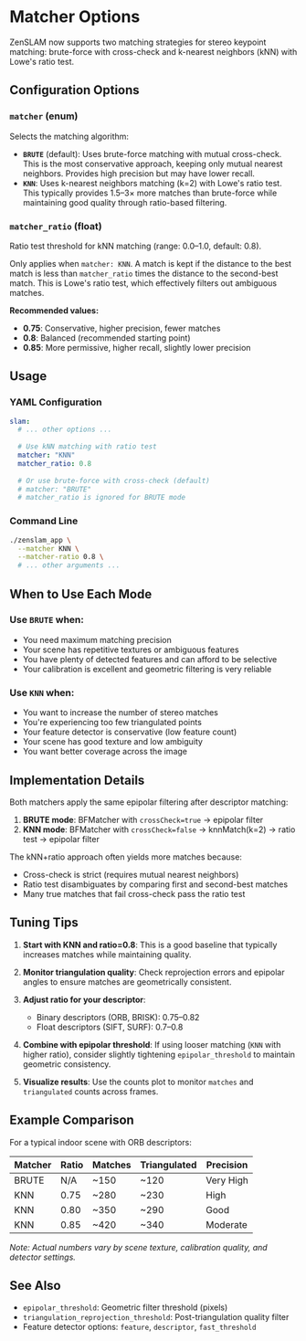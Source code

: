 # Matcher Options

ZenSLAM now supports two matching strategies for stereo keypoint matching: brute-force with cross-check and k-nearest neighbors (kNN) with Lowe's ratio test.

## Configuration Options

### `matcher` (enum)
Selects the matching algorithm:
- **`BRUTE`** (default): Uses brute-force matching with mutual cross-check. This is the most conservative approach, keeping only mutual nearest neighbors. Provides high precision but may have lower recall.
- **`KNN`**: Uses k-nearest neighbors matching (k=2) with Lowe's ratio test. This typically provides 1.5–3× more matches than brute-force while maintaining good quality through ratio-based filtering.

### `matcher_ratio` (float)
Ratio test threshold for kNN matching (range: 0.0–1.0, default: 0.8).

Only applies when `matcher: KNN`. A match is kept if the distance to the best match is less than `matcher_ratio` times the distance to the second-best match. This is Lowe's ratio test, which effectively filters out ambiguous matches.

**Recommended values:**
- **0.75**: Conservative, higher precision, fewer matches
- **0.8**: Balanced (recommended starting point)
- **0.85**: More permissive, higher recall, slightly lower precision

## Usage

### YAML Configuration

```yaml
slam:
  # ... other options ...
  
  # Use kNN matching with ratio test
  matcher: "KNN"
  matcher_ratio: 0.8
  
  # Or use brute-force with cross-check (default)
  # matcher: "BRUTE"
  # matcher_ratio is ignored for BRUTE mode
```

### Command Line

```bash
./zenslam_app \
  --matcher KNN \
  --matcher-ratio 0.8 \
  # ... other arguments ...
```

## When to Use Each Mode

### Use `BRUTE` when:
- You need maximum matching precision
- Your scene has repetitive textures or ambiguous features
- You have plenty of detected features and can afford to be selective
- Your calibration is excellent and geometric filtering is very reliable

### Use `KNN` when:
- You want to increase the number of stereo matches
- You're experiencing too few triangulated points
- Your feature detector is conservative (low feature count)
- Your scene has good texture and low ambiguity
- You want better coverage across the image

## Implementation Details

Both matchers apply the same epipolar filtering after descriptor matching:
1. **BRUTE mode**: BFMatcher with `crossCheck=true` → epipolar filter
2. **KNN mode**: BFMatcher with `crossCheck=false` → knnMatch(k=2) → ratio test → epipolar filter

The kNN+ratio approach often yields more matches because:
- Cross-check is strict (requires mutual nearest neighbors)
- Ratio test disambiguates by comparing first and second-best matches
- Many true matches that fail cross-check pass the ratio test

## Tuning Tips

1. **Start with KNN and ratio=0.8**: This is a good baseline that typically increases matches while maintaining quality.

2. **Monitor triangulation quality**: Check reprojection errors and epipolar angles to ensure matches are geometrically consistent.

3. **Adjust ratio for your descriptor**:
   - Binary descriptors (ORB, BRISK): 0.75–0.82
   - Float descriptors (SIFT, SURF): 0.7–0.8
   
4. **Combine with epipolar threshold**: If using looser matching (`KNN` with higher ratio), consider slightly tightening `epipolar_threshold` to maintain geometric consistency.

5. **Visualize results**: Use the counts plot to monitor `matches` and `triangulated` counts across frames.

## Example Comparison

For a typical indoor scene with ORB descriptors:

| Matcher | Ratio | Matches | Triangulated | Precision |
|---------|-------|---------|--------------|-----------|
| BRUTE   | N/A   | ~150    | ~120         | Very High |
| KNN     | 0.75  | ~280    | ~230         | High      |
| KNN     | 0.80  | ~350    | ~290         | Good      |
| KNN     | 0.85  | ~420    | ~340         | Moderate  |

*Note: Actual numbers vary by scene texture, calibration quality, and detector settings.*

## See Also

- `epipolar_threshold`: Geometric filter threshold (pixels)
- `triangulation_reprojection_threshold`: Post-triangulation quality filter
- Feature detector options: `feature`, `descriptor`, `fast_threshold`
